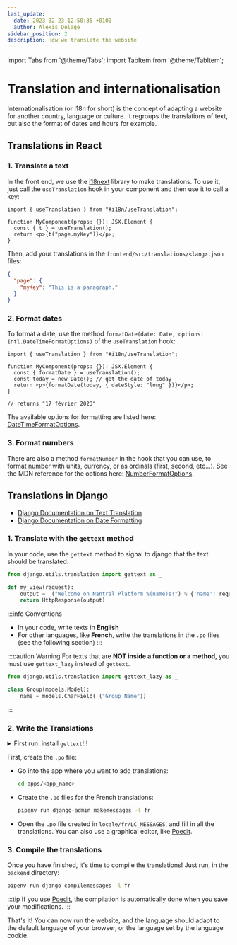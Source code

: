 ```yaml
---
last_update:
  date: 2023-02-23 12:50:35 +0100
  author: Alexis Delage
sidebar_position: 2
description: How we translate the website
---
```


import Tabs from '@theme/Tabs';
import TabItem from '@theme/TabItem';

# Translation and internationalisation

Internationalisation (or i18n for short) is the concept of adapting a website
for another country, language or culture. It regroups the translations of text,
but also the format of dates and hours for example.

## Translations in React

### 1. Translate a text

In the front end, we use the [i18next](https://react.i18next.com/) library to make translations.
To use it, just call the `useTranslation` hook in your component and then use it to call a key:

```tsx
import { useTranslation } from "#i18n/useTranslation";

function MyComponent(props: {}): JSX.Element {
  const { t } = useTranslation();
  return <p>{t("page.myKey")}</p>;
}
```

Then, add your translations in the `frontend/src/translations/<lang>.json` files:

```json
{
  "page": {
    "myKey": "This is a paragraph."
  }
}
```

### 2. Format dates

To format a date, use the method `formatDate(date: Date, options: Intl.DateTimeFormatOptions)`
of the `useTranslation` hook:

```tsx
import { useTranslation } from "#i18n/useTranslation";

function MyComponent(props: {}): JSX.Element {
  const { formatDate } = useTranslation();
  const today = new Date(); // get the date of today
  return <p>{formatDate(today, { dateStyle: "long" })}</p>;
}

// returns "17 février 2023"
```

The available options for formatting are listed here:
[DateTimeFormatOptions](https://developer.mozilla.org/en-US/docs/Web/JavaScript/Reference/Global_Objects/Intl/DateTimeFormat/DateTimeFormat#options).

### 3. Format numbers

There are also a method `formatNumber` in the hook that you can use, to format
number with units, currency, or as ordinals (first, second, etc...). See the
MDN reference for the options here: [NumberFormatOptions](https://developer.mozilla.org/en-US/docs/Web/JavaScript/Reference/Global_Objects/Intl/NumberFormat/NumberFormat#options).

## Translations in Django

- [Django Documentation on Text Translation](https://docs.djangoproject.com/en/4.1/topics/i18n/translation/)
- [Django Documentation on Date Formatting](https://docs.djangoproject.com/en/4.1/topics/i18n/formatting/)

### 1. Translate with the `gettext` method

In your code, use the `gettext` method to signal to django that the text should
be translated:

```python
from django.utils.translation import gettext as _

def my_view(request):
    output = _("Welcome on Nantral Platform %(name)s!") % {'name': request.user.first_name}
    return HttpResponse(output)
```

:::info Conventions

- In your code, write texts in **English**
- For other languages, like **French**, write the translations in the `.po` files
  (see the following section)
  :::

:::caution Warning
For texts that are **NOT inside a function or a method**, you must use
`gettext_lazy` instead of `gettext`.

```python
from django.utils.translation import gettext_lazy as _

class Group(models.Model):
    name = models.CharField(_("Group Name"))
```

:::

### 2. Write the Translations

<details>
<summary>First run: install <code>gettext</code>!!!</summary>

To use the django commands for translations, you have to install the `gettext` program.

<Tabs groupId="os">
<TabItem value="win" label="Windows">

The `gettext` utility is not really supported on Windows. You can refer to the
[django documentation](https://docs.djangoproject.com/en/4.1/topics/i18n/translation/#gettext-on-windows),
which proposes some alternatives. However, we strongly recommend you to use
[WSL](https://learn.microsoft.com/windows/wsl/install) instead, so as to run
_Nantral Platform_ in a Linux machine (in your Windows).

</TabItem>
<TabItem value="mac" label="MacOS">

Run this command:

```bash
brew install gettext
```

</TabItem>
<TabItem value="lin" label="Linux">

Run these commands:

```bash
sudo apt-get update
sudo apt-get install gettext
```

</TabItem>
</Tabs>
</details>

First, create the `.po` file:

- Go into the app where you want to add translations:
  ```bash
  cd apps/<app_name>
  ```
- Create the `.po` files for the French translations:
  ```bash
  pipenv run django-admin makemessages -l fr
  ```
- Open the `.po` file created in `locale/fr/LC_MESSAGES`,
  and fill in all the translations. You can also use a graphical editor,
  like [Poedit](https://poedit.net/).

### 3. Compile the translations

Once you have finished, it's time to compile the translations! Just run, in
the `backend` directory:

```bash
pipenv run django compilemessages -l fr
```

:::tip
If you use [Poedit](https://poedit.net/), the compilation is automatically
done when you save your modifications.
:::

That's it! You can now run the website, and the language should adapt to the
default language of your browser, or the language set by the language cookie.
